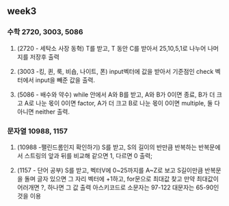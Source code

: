 ## week3

### 수학 2720, 3003, 5086
1. (2720 - 세탁소 사장 동혁) T를 받고, T 동안 C를 받아서 25,10,5,1로 나누어 나머지를 저장후 출력

2. (3003 -킹, 퀸, 룩, 비숍, 나이트, 폰) input벡터에 값을 받아서 기준점인 check 벡터에서 input을 빼준 값을 출력.

3. (5086 - 배수와 약수) while 안에서 A와 B를 받고, A와 B가 0이면 종료, B가 더 크고 A로 나눈 몫이 0이면 factor, A가 더 크고 B로 나눈 몫이 0이면 multiple, 둘 다 아니면 neither 출력. 

### 문자열 10988, 1157
1. (10988 -팰린드롬인지 확인하기) S를 받고, S의 길이의 반만큼 반복하는 반복문에서 스트링의 앞과 뒤를 비교해 같으면 1, 다르면 0 출력;

2. (1157 - 단어 공부) S를 받고, 벡터V에 0~25까지를 A~Z로 보고 S길이만큼 반복문을 돌며 글자 있으면 그 자리 벡터에 +1하고, for문으로 최대값 찾고 만약 최대값이 어러개면 ?, 하나면 그 값 출력
아스키코드로 소문자는 97-122   대문자는 65-90인것을 이용

